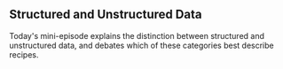 ## Structured and Unstructured Data

Today's mini-episode explains the distinction between structured and unstructured data, and debates which of these categories best describe recipes.
